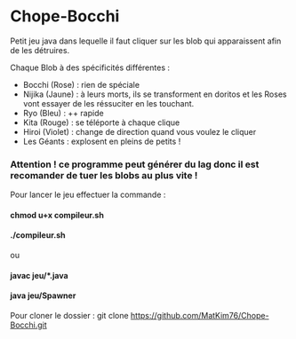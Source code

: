 # Chope-Bocchi
Petit jeu java dans lequelle il faut cliquer sur les blob qui apparaissent afin de les détruires.

Chaque Blob à des spécificités différentes : 
 - Bocchi (Rose) : rien de spéciale
 - Nijika (Jaune) : à leurs morts, ils se transforment en doritos et les Roses vont essayer de les réssuciter en les touchant.
 - Ryo (Bleu) : ++ rapide
 - Kita (Rouge) : se téléporte à chaque clique
 - Hiroi (Violet) : change de direction quand vous voulez le cliquer
 - Les Géants : explosent en pleins de petits !
 
### Attention ! ce programme peut générer du lag donc il est recomander de tuer les blobs au plus vite !

Pour lancer le jeu effectuer la commande : 

#### chmod u+x compileur.sh

#### ./compileur.sh

ou

#### javac jeu/*.java

#### java jeu/Spawner

Pour cloner le dossier : 
git clone https://github.com/MatKim76/Chope-Bocchi.git
 
